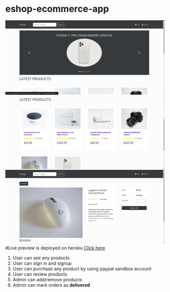 # eshop-ecommerce-app
<img src="./uploads/Screenshot1.png" width="500">
<img src="./uploads/Screenshot2.png" width="500">
<img src="./uploads/Screenshot3.png" width="500">
#Live preview is deployed on heroku <a href="https://eshopp2021.herokuapp.com/">Click here</a>
<ol>
  <li>User can see any products</li>
  <li>User can sign in and signup </li>
  <li>User can purchase any product by using paypal sandbox account</li>
  <li>User can review products </li>
  <li>Admin can add/remove products</li>
  <li>Admin can mark orders as <strong>delivered</strong></li>
</ol>
